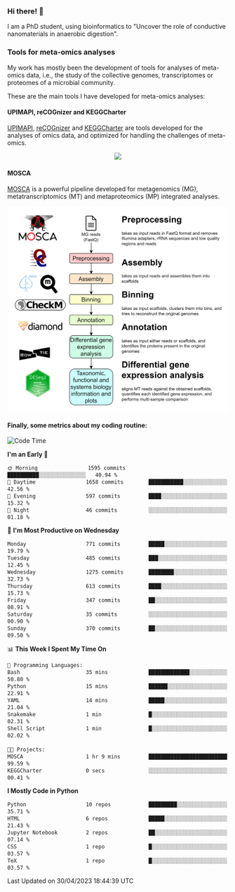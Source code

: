 ### Hi there! 👋

I am a PhD student, using bioinformatics to "Uncover the role of conductive nanomaterials in anaerobic digestion".

### Tools for meta-omics analyses

My work has mostly been the development of tools for analyses of meta-omics data, i.e., the study of the collective genomes, transcriptomes or proteomes of a microbial community.

These are the main tools I have developed for meta-omics analyses:

#### UPIMAPI, reCOGnizer and KEGGCharter

[UPIMAPI](https://github.com/iquasere/UPIMAPI), [reCOGnizer](https://github.com/iquasere/reCOGnizer) and [KEGGCharter](https://github.com/iquasere/KEGGCharter) are tools developed for the analyses of omics data, and optimized for handling the challenges of meta-omics.

<p align="center">
    <img src="assets/annotation_paper.png">
</p>

#### MOSCA

[MOSCA](https://github.com/iquasere/MOSCA) is a powerful pipeline developed for metagenomics (MG), metatranscriptomics (MT) and metaproteomics (MP) integrated analyses.

<p align="center">
    <img src="assets/mosca_workflow.png" align="center" width="700">
</p>


#### Finally, some metrics about my coding routine:

<!--START_SECTION:waka-->
![Code Time](http://img.shields.io/badge/Code%20Time-562%20hrs%2021%20mins-blue)

**I'm an Early 🐤** 

```text
🌞 Morning                1595 commits        ██████████░░░░░░░░░░░░░░░   40.94 % 
🌆 Daytime                1658 commits        ███████████░░░░░░░░░░░░░░   42.56 % 
🌃 Evening                597 commits         ████░░░░░░░░░░░░░░░░░░░░░   15.32 % 
🌙 Night                  46 commits          ░░░░░░░░░░░░░░░░░░░░░░░░░   01.18 % 
```
📅 **I'm Most Productive on Wednesday** 

```text
Monday                   771 commits         █████░░░░░░░░░░░░░░░░░░░░   19.79 % 
Tuesday                  485 commits         ███░░░░░░░░░░░░░░░░░░░░░░   12.45 % 
Wednesday                1275 commits        ████████░░░░░░░░░░░░░░░░░   32.73 % 
Thursday                 613 commits         ████░░░░░░░░░░░░░░░░░░░░░   15.73 % 
Friday                   347 commits         ██░░░░░░░░░░░░░░░░░░░░░░░   08.91 % 
Saturday                 35 commits          ░░░░░░░░░░░░░░░░░░░░░░░░░   00.90 % 
Sunday                   370 commits         ██░░░░░░░░░░░░░░░░░░░░░░░   09.50 % 
```


📊 **This Week I Spent My Time On** 

```text
💬 Programming Languages: 
Bash                     35 mins             █████████████░░░░░░░░░░░░   50.80 % 
Python                   15 mins             ██████░░░░░░░░░░░░░░░░░░░   22.91 % 
YAML                     14 mins             █████░░░░░░░░░░░░░░░░░░░░   21.04 % 
Snakemake                1 min               █░░░░░░░░░░░░░░░░░░░░░░░░   02.31 % 
Shell Script             1 min               █░░░░░░░░░░░░░░░░░░░░░░░░   02.02 % 

🐱‍💻 Projects: 
MOSCA                    1 hr 9 mins         █████████████████████████   99.59 % 
KEGGCharter              0 secs              ░░░░░░░░░░░░░░░░░░░░░░░░░   00.41 % 
```

**I Mostly Code in Python** 

```text
Python                   10 repos            █████████░░░░░░░░░░░░░░░░   35.71 % 
HTML                     6 repos             █████░░░░░░░░░░░░░░░░░░░░   21.43 % 
Jupyter Notebook         2 repos             ██░░░░░░░░░░░░░░░░░░░░░░░   07.14 % 
CSS                      1 repo              █░░░░░░░░░░░░░░░░░░░░░░░░   03.57 % 
TeX                      1 repo              █░░░░░░░░░░░░░░░░░░░░░░░░   03.57 % 
```




 Last Updated on 30/04/2023 18:44:39 UTC
<!--END_SECTION:waka-->
